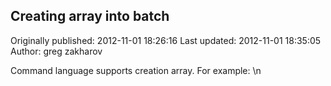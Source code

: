 ## Creating array into batch

Originally published: 2012-11-01 18:26:16
Last updated: 2012-11-01 18:35:05
Author: greg zakharov

Command language supports creation array. For example:\n